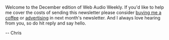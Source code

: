 Welcome to the December edition of Web Audio Weekly. If you'd like to help me cover the costs of sending this newsletter please consider [buying me a coffee](https://www.buymeacoffee.com/chrislowis) or [advertising](https://www.webaudioweekly.com/advertise/) in next month's newsletter. And I always love hearing from you, so do hit reply and say hello.

-- Chris
